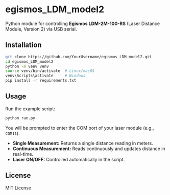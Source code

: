 # egismos_LDM_model2

Python module for controlling **Egismos LDM-2M-100-RS** (Laser Distance Module, Version 2) via USB serial.

## Installation

```bash
git clone https://github.com/YourUsername/egismos_LDM_model2.git
cd egismos_LDM_model2
python -m venv venv
source venv/bin/activate  # Linux/macOS
venv\Scripts\activate     # Windows
pip install -r requirements.txt
```

## Usage

Run the example script:

```bash
python run.py
```

You will be prompted to enter the COM port of your laser module (e.g., `COM11`).

- **Single Measurement:** Returns a single distance reading in meters.
- **Continuous Measurement:** Reads continuously and updates distance in real-time.
- **Laser ON/OFF:** Controlled automatically in the script.

## License

MIT License
